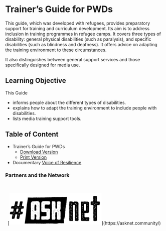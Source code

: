 # Trainer’s Guide for PWDs

This guide, which was developed with refugees, provides preparatory support for training and curriculum development. Its aim is to address inclusion in training programmes in refugee camps.
It covers three types of disability: general physical disabilities (such as paralysis), and specific disabilities (such as blindness and deafness). It offers advice on adapting the training environment to these circumstances.

It also distinguishes between general support services and those specifically designed for media use.

## Learning Objective 
This Guide 
+ informs people about the different types of disabilities.
+ explains how to adapt the training environment to include people with disabilities.
+ lists media training support tools.

## Table of Content

+ Trainer’s Guide for PWDs
    + [Download Version](/materials/Trainers_Guide_PWDs-reduced_file.pdf)
    + [Print Version](/materials/Trainers_Guide_PWDs-Print.pdf)
+ Documentary [Voice of Resilience](https://www.youtube.com/watch?v=zccmWhQdZAo)

### Partners and the Network
<br>

<p align="center" width="100%" >
 [<img height="100" src="/images/asknet-logo.png" alt="ASKnet Logo"/>](https://asknet.community/)
<!--- <img height="100" src="/images/PA-Logo-HD.png" alt="Platform Africa Logo"/>
 <img height="100" src="/images/CC4D.png" alt="CC4D Logo"/> -->
</p>
